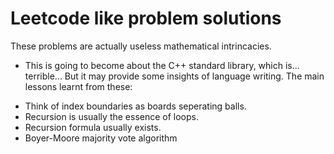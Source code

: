 # Leetcode like problem solutions
These problems are actually useless mathematical intrincacies.
- This is going to become about the C++ standard library, which is... terrible...
But it may provide some insights of language writing.
The main lessons learnt from these:
* Think of index boundaries as boards seperating balls.
* Recursion is usually the essence of loops.
* Recursion formula usually exists.
* Boyer-Moore majority vote algorithm
